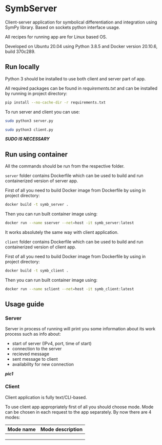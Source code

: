 # SymbServer

Client-server application for symbolical differentiation and integration using SymPy library. Based on sockets python interface usage.

All recipes for running app are for Linux based OS.

Developed on Ubuntu 20.04 using Python 3.8.5 and Docker version 20.10.6, build 370c289.

## Run locally

Python 3 should be installed to use both client and server part of app.

All required packages can be found in *requirements.txt* and can be installed by running in project directory:

```bash
pip install --no-cache-dir -r requirements.txt
```
To run server and client you can use:

```bash
sudo python3 server.py
```

```bash
sudo python3 client.py
```
***SUDO IS NECESSARY***

## Run using container

All the commands should be run from the respective folder.

`server` folder contains Dockerfile which can be used to build and run containerized version of server app.

First of all you need to build Docker image from Dockerfile by using in project directory:

```bash
docker build -t symb_server .
```
Then you can run built container image using:

```bash
docker run --name sserver --net=host -it symb_server:latest
```

It works absolutely the same way with client application.

`client` folder contains Dockerfile which can be used to build and run containerized version of client app.

First of all you need to build Docker image from Dockerfile by using in project directory:

```bash
docker build -t symb_client .
```
Then you can run built container image using:

```bash
docker run --name sclient --net=host -it symb_client:latest
```

## Usage guide

### Server

Server in process of running will print you some information about its work process such as info about:
- start of server (IPv4, port, time of start)
- connection to the server
- recieved message
- sent message to client
- availability for new connection

***pic1***

### Client

Client application is fully text/CLI-based.

To use client app appropriately first of all you should choose mode. Mode 
can be chosen in each request to the app separately.
By now there are 4 modes:

|Mode name|Mode description|
|---|---|
|   |   |
|   |   |
|   |   |